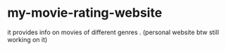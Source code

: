 # my-movie-rating-website
it provides info on movies of different genres . (personal website btw still working on it) 
